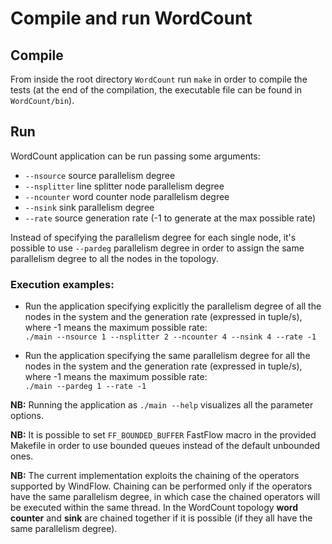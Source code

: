# Compile and run WordCount

## Compile
From inside the root directory `WordCount` run `make` in order to compile the tests (at the end of the compilation, the executable file can be found in `WordCount/bin`).

## Run
WordCount application can be run passing some arguments:<ul><li>`--nsource` source parallelism degree</li><li>`--nsplitter` line splitter node parallelism degree</li><li>`--ncounter` word counter node parallelism degree</li><li>`--nsink` sink parallelism degree</li><li>`--rate` source generation rate (-1 to generate at the max possible rate)</li></ul> Instead of specifying the parallelism degree for each single node, it's possible to use `--pardeg` parallelism degree in order to assign the same parallelism degree to all the nodes in the topology.

### Execution examples:
* Run the application specifying explicitly the parallelism degree of all the nodes in the system and the generation rate (expressed in tuple/s), where -1 means the maximum possible rate: <br> `./main --nsource 1 --nsplitter 2 --ncounter 4 --nsink 4 --rate -1`

* Run the application specifying the same parallelism degree for all the nodes in the system and the generation rate (expressed in tuple/s), where -1 means the maximum possible rate: <br> `./main --pardeg 1 --rate -1`

<b>NB:</b> Running the application as `./main --help` visualizes all the parameter options.

<b>NB:</b> It is possible to set `FF_BOUNDED_BUFFER` FastFlow macro in the provided Makefile in order to use bounded queues instead of the default unbounded ones.

<b>NB:</b> The current implementation exploits the chaining of the operators supported by WindFlow. Chaining can be performed only if the operators have the same parallelism degree, in which case the chained operators will be executed within the same thread. In the WordCount topology <strong>word counter</strong> and <strong>sink</strong> are chained together if it is possible (if they all have the same parallelism degree).